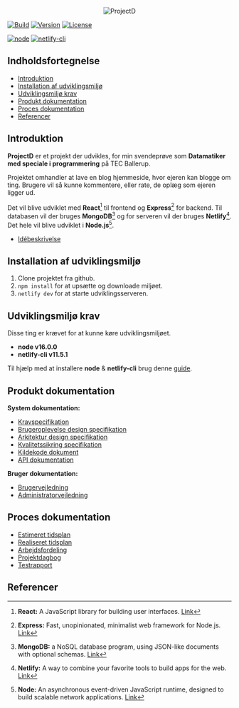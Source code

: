 <div align="center">

![ProjectD](https://drive.google.com/uc?export=view&id=1ueq4ihuiduU984P5iKqIdljQaFTGWEOh)

</div>

[![Build](https://img.shields.io/netlify/eef90d0f-016a-4017-9e83-8ab4ffd8958f?style=for-the-badge&logo=netlify&logoColor=#00C7B7)](https://sunny-cassata-fd4c22.netlify.app/)
[![Version](https://img.shields.io/github/package-json/v/Hulle107/ProjectD?style=for-the-badge)](package.json)
[![License](https://img.shields.io/github/license/Hulle107/ProjectD?style=for-the-badge)](LICENSE)

[![node](https://img.shields.io/badge/node-%5E16.0.0-informational?style=flat-square)](https://nodejs.org/en/)
[![netlify-cli](https://img.shields.io/badge/netlify--cli-%5E11.5.1-informational?style=flat-square)](https://www.npmjs.com/package/netlify-cli)

## Indholdsfortegnelse

- [Introduktion](#introduktion)
- [Installation af udviklingsmiljø](#installation-af-udviklingsmiljø)
- [Udviklingsmiljø krav](#udviklingsmiljø-krav)
- [Produkt dokumentation](#produkt-dokumentation)
- [Proces dokumentation](#proces-dokumentation)
- [Referencer](#referencer)

## Introduktion

**ProjectD** er et projekt der udvikles, for min svendeprøve som **Datamatiker med speciale i programmering** på TEC Ballerup.

Projektet omhandler at lave en blog hjemmeside, hvor ejeren kan blogge om ting. Brugere vil så kunne kommentere, eller rate, de oplæg som ejeren ligger ud.

Det vil blive udviklet med **React**[^1] til frontend og **Express**[^2] for backend. Til databasen vil der bruges **MongoDB**[^3] og for serveren vil der bruges **Netlify**[^4]. Det hele vil blive udviklet i **Node.js**[^5].

[^1]: **React:** A JavaScript library for building user interfaces. [Link](https://en.wikipedia.org/wiki/React_(JavaScript_library))
[^2]: **Express:** Fast, unopinionated, minimalist web framework for Node.js. [Link](https://en.wikipedia.org/wiki/Express.js)
[^3]: **MongoDB:** a NoSQL database program, using JSON-like documents with optional schemas. [Link](https://en.wikipedia.org/wiki/MongoDB)
[^4]: **Netlify:** A way to combine your favorite tools to build apps for the web. [Link](https://en.wikipedia.org/wiki/Netlify)
[^5]: **Node:** An asynchronous event-driven JavaScript runtime, designed to build scalable network applications. [Link](https://en.wikipedia.org/wiki/Node.js)

- [Idébeskrivelse](documents/idea-description.md)

## Installation af udviklingsmiljø

1. Clone projektet fra github.
2. `npm install` for at upsætte og downloade miljøet.
3. `netlify dev` for at starte udviklingsserveren.

## Udviklingsmiljø krav

Disse ting er krævet for at kunne køre udviklingsmiljøet.

- **node v16.0.0**
- **netlify-cli v11.5.1**

Til hjælp med at installere **node** & **netlify-cli** brug denne [guide](https://docs.netlify.com/cli/get-started/).

## Produkt dokumentation

**System dokumentation:**

- [Kravspecifikation](documents/requirement-specification.md)
- [Brugeroplevelse design specifikation](documents/ux-design-specification.md)
- [Arkitektur design specifikation](documents/architecture-design-specification.md)
- [Kvalitetssikring specifikation](documents/qa-specification.md)
- [Kildekode dokument]()
- [API dokumentation]()

**Bruger dokumentation:**

- [Brugervejledning]()
- [Administratorvejledning]()

## Proces dokumentation

- [Estimeret tidsplan]()
- [Realiseret tidsplan]()
- [Arbejdsfordeling]()
- [Projektdagbog]()
- [Testrapport]()

## Referencer